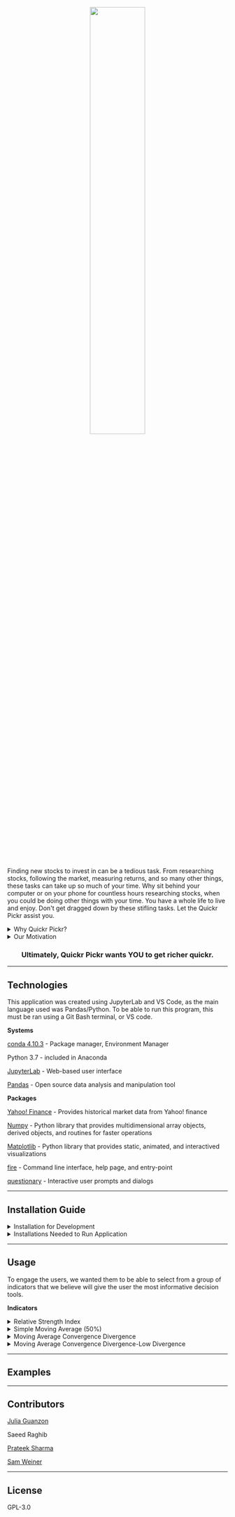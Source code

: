 <p align="center" width="100%">
    <img width="50%" src="https://user-images.githubusercontent.com/84649228/129124128-4bab2bc5-2748-499a-818b-c9c3834b4031.png"> 
</p>


Finding new stocks to invest in can be a tedious task. From researching stocks, following the market, measuring returns, and so many other things, these tasks can take up so much of your time. Why sit behind your computer or on your phone for countless hours researching stocks, when you could be doing other things with your time. You have a whole life to live and enjoy. Don't get dragged down by these stifling tasks. Let the Quickr Pickr assist you.


<details>
<summary>Why Quickr Pickr?</summary>
With the Quickr Pickr, you don't have to worry about spending your free time searching and studying one stock at a time. This innovative application saves you time, so you can start making quality investment decisions. By choosing the criteria that suits your investing needs, you are able to find stocks faster and with ease. 
</details>

<details>
<summary>Our Motivation</summary>
Our goal is to give the user an efficient and informative experience. Investing takes research and practice in making well informed decisions about the stock market. We wanted to deliver an experience where it does not have to be difficult to be well informed. We have developed key indicators of stocks that the user can rely on. Of course we support doing research on stocks that are given to the users to give them a better idea of what they would be investing in. 
</details>


<h3 align="center"> Ultimately, Quickr Pickr wants YOU to get richer quickr. </h3>

---
  
## Technologies
This application was created using JupyterLab and VS Code, as the main language used was Pandas/Python. To be able to run this program, this must be ran using a Git Bash terminal, or VS code. 

**Systems**

[conda 4.10.3](https://docs.anaconda.com/anaconda/install/index.html) - Package manager, Environment Manager

Python 3.7 - included in Anaconda

[JupyterLab](https://jupyterlab.readthedocs.io/en/stable/getting_started/overview.html) - Web-based user interface

[Pandas](https://pandas.pydata.org/) - Open source data analysis and manipulation tool

**Packages**

[Yahoo! Finance](https://pypi.org/project/yfinance/) - Provides historical market data from Yahoo! finance

[Numpy](https://numpy.org/doc/stable/) - Python library that provides multidimensional array objects, derived objects, and routines for faster operations

[Matplotlib](https://matplotlib.org/stable/users/installing.html) - Python library that provides static, animated, and interactived visualizations

[fire](https://github.com/google/python-fire) - Command line interface, help page, and entry-point

[questionary](https://github.com/tmbo/questionary) - Interactive user prompts and dialogs

---

## Installation Guide
 
<details>
<summary>Installation for Development</summary>

Below are installations for the development side of the project. If you wish to understand the code behind the application, please install the following. 

```JupyterLab
conda active dev
python -m ipykernel install --user --name dev
conda install -c conda-forge nodejs
conda deactivate

```
Once installed you should be able to open JupyterLab by the following code:

```
conda activate dev
jupyter lab
```

To exit out of JupyterLab hit: Ctrl + C

It is important to also instal Pandas as the majority of code use is using language from Pandas.

```Pandas
conda activate dev
conda install pandas -y
conda deactive
```   

</details>

<details>
<summary>Installations Needed to Run Application</summary>

Yahoo Finance

```
 pip install yfinance --upgrade --no-cache-dir
```

Numpy

```
pip install numpy
```


Matplotlib
    
```
conda install matplotlib
```


Fire
    
```
  pip install fire
```

Questionary
    
```
  pip install questionary
```

</details>

---

## Usage 


To engage the users, we wanted them to be able to select from a group of indicators that we believe will give the user the most informative decision tools.

**Indicators**
<details>
<summary> Relative Strength Index </summary>
Relative Strength Index (RSI) is a momentum indicator used to measure the magnitude of recent price changes to evaluate overbought or oversold conditions in the price of stock or other asset. 

* High RSI values of 70 or over indicate that stock is becoming overbought or overvalued and may be primed for a trend reversal. 
* Low RSI value of 30 or below indicates an oversold or undervalued condition. 

[More Information on RSI](https://www.investopedia.com/terms/r/rsi.asp)
</details>

<details>
<summary> Simple Moving Average (50%) </summary>
Simple Moving Average (SMA) is a technical indicator that aids in determining if a stock is in a uptrend or downtrend. To calculate this, we take the average of a range of closing prices divided by the amount of periods in that range.

Our SMA50% is a 50-day moving average is calculuated by summing up the past 50 data points and then dividing the result by 50.
* High SMA50% values indicate an uptrend for the stock. 
* Low SMA50% value indicates a downtrend for the stock. 
    
[More Information on SMA](https://www.investopedia.com/terms/s/sma.asp)
    
[More Information on SMA50%](https://www.investopedia.com/ask/answers/012815/why-50-simple-moving-average-sma-so-common-traders-and-analysts.asp)
</details>

<details>
<summary> Moving Average Convergence Divergence </summary>
Moving Average Convergence Divergence(MACD) is a trend-following momentum indicator that shows the relationship between two moving averages of a stock's price. This is calculated by subtracting the 26-period exponential moving average from the 12-period exponential moving average. Exponential Moving Average (EMA) is a type of moving average that places greater weight on recent prices compared to SMA that weighs all periods equally.

* High MACD indicates that it has crossed or is greater than the signal line, meaning it is a great time to buy the stock. 
* Low MACD indicates that it has crossed or it is below the signal line, meaning it is time to sell the stock.
    
[More Information on MACD](https://www.investopedia.com/terms/m/macd.asp)
    
</details>


<details>
<summary> Moving Average Convergence Divergence-Low Divergence </summary>
Moving Average Convergence Divergence(MACD) with low divergence tells us the the MACD and signal line are close and indicate a cross will be happening soon.
    
</details>

---

## Examples



---

## Contributors

[Julia Guanzon](www.linkedin.com/in/julia-guanzon)

Saeed Raghib

[Prateek Sharma](https://www.linkedin.com/in/prateek-sharma-21a081180/)

[Sam Weiner](www.linkedin.com/in/samuel-weiner)

---

## License

GPL-3.0
